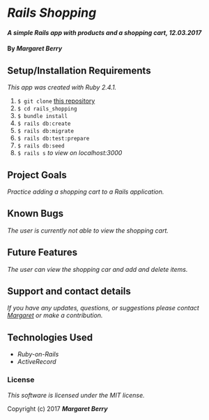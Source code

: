 # _Rails Shopping_

#### _A simple Rails app with products and a shopping cart, 12.03.2017_

#### By _**Margaret Berry**_

## Setup/Installation Requirements
_This app was created with Ruby 2.4.1._

1. `$ git clone` [this repository](https://github.com/codemargaret/rails_shopping.git)
2. `$ cd rails_shopping`
3. `$ bundle install`
4. `$ rails db:create`
5. `$ rails db:migrate`
6. `$ rails db:test:prepare`
6. `$ rails db:seed`
5. `$ rails s` _to view on localhost:3000_

## Project Goals
_Practice adding a shopping cart to a Rails application._

## Known Bugs
_The user is currently not able to view the shopping cart._

## Future Features
_The user can view the shopping car and add and delete items._

## Support and contact details
_If you have any updates, questions, or suggestions please contact [Margaret] or make a contribution._

[Margaret]: mailto:codeberry1@gmail.com

## Technologies Used
* _Ruby-on-Rails_
* _ActiveRecord_

### License
*This software is licensed under the MIT license.*

Copyright (c) 2017 **_Margaret Berry_**
